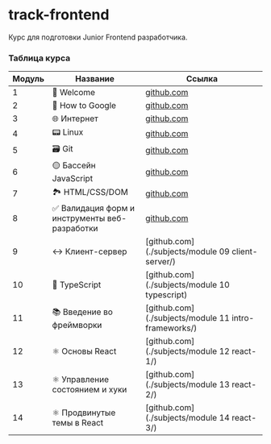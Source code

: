 # track-frontend

Курс для подготовки Junior Frontend разработчика.

### Таблица курса

| Модуль | Название                                            | Ссылка                                               |
| ------ | --------------------------------------------------- |------------------------------------------------------|
| 1      | 👋 Welcome                                          | [github.com](./subjects/module01_intro)              |
| 2      | 🔎 How to Google                                    | [github.com](./subjects/module02_How_to_Google)      |
| 3      | 🌐 Интернет                                         | [github.com](./subjects/module03_Linux)              |
| 4      | 📟 Linux                                            | [github.com](./subjects/module04_Internet)           |
| 5      | 🗃 Git                                               | [github.com](./subjects/module05_Git)               |
| 6      | 🟡 Бассейн JavaScript                               | [github.com](./subjects/module06_piscine-js)        |
| 7      | 🏞 HTML/CSS/DOM                                      | [github.com](./subjects/module07_layout)            |
| 8      | ✅ Валидация форм и<br/> инструменты веб-разработки | [github.com](subjects/module08_build-tool/)       |
| 9      | ↔ Клиент-сервер                                     | [github.com](./subjects/module 09 client-server/)    |
| 10     | 🔵 TypeScript                                       | [github.com](./subjects/module 10 typescript)        |
| 11     | 📚 Введение во фреймворки                           | [github.com](./subjects/module 11 intro-frameworks/) |
| 12     | ⚛ Основы React                                      | [github.com](./subjects/module 12 react-1/)          |
| 13     | ⚛ Управление состоянием и хуки                      | [github.com](./subjects/module 13 react-2/)          |
| 14     | ⚛ Продвинутые темы в React                          | [github.com](./subjects/module 14 react-3/)          |
